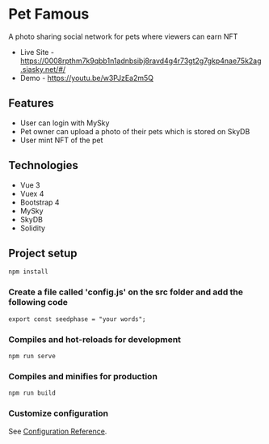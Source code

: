 # Pet Famous
A photo sharing social network for pets where viewers can earn NFT

- Live Site - https://0008rpthm7k9qbb1n1adnbsibj8ravd4g4r73gt2g7gkp4nae75k2ag.siasky.net/#/
- Demo - https://youtu.be/w3PJzEa2m5Q

## Features
- User can login with MySky
- Pet owner can upload a photo of their pets which is stored on SkyDB
- User mint NFT of the pet

## Technologies
- Vue 3
- Vuex 4
- Bootstrap 4
- MySky
- SkyDB
- Solidity

## Project setup
```
npm install
```

### Create a file called 'config.js' on the src folder and add the following code
```
export const seedphase = "your words";
```

### Compiles and hot-reloads for development
```
npm run serve
```

### Compiles and minifies for production
```
npm run build
```

### Customize configuration
See [Configuration Reference](https://cli.vuejs.org/config/).
